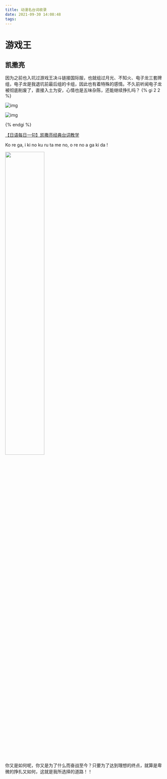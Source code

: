 ```yaml
---
title: 动漫名台词收录
date: 2021-09-30 14:08:48
tags:
---
```


# 游戏王



## 凯撒亮

因为之前也入坑过游戏王决斗链接国际服，也就组过月光、不知火、电子龙三套牌组，电子龙是我退坑前最后组的卡组，因此也有着特殊的感情。不久前听闻电子龙被彻底削废了，直接入土为安，心情也是五味杂陈，还能继续挣扎吗？
{% gi 2 2 %}

![img](https://cdn.jsdelivr.net/gh/2017zhangyuxuan/picture_backend@master//img/202109301523396.jpg)

![img](https://cdn.jsdelivr.net/gh/2017zhangyuxuan/picture_backend@master//img/202109301531454.jpg)

{% endgi %}


[【日语每日一句】凯撒亮经典台词教学](https://www.bilibili.com/video/BV12b4y1C7wC)

Ko re ga, i ki no ku ru ta me no, o re no a ga ki da !

<img src="https://cdn.jsdelivr.net/gh/2017zhangyuxuan/picture_backend@master//img/202109301537861.png" width="50%" height="50%" align="middle" >

你又是如何呢，你又是为了什么而奋战至今？只要为了达到理想的终点，就算是卑微的挣扎又如何，这就是我所选择的道路！！



